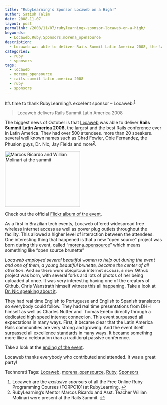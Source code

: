 ```yaml
---
title: "RubyLearning's Sponsor Locaweb on a High!"
author: Satish Talim
date: 2008-11-07
layout: post
permalink: /2008/11/07/rubylearnings-sponsor-locaweb-on-a-high/
keywords:
  - Locaweb,Ruby,Sponsors,morena_opensource
description:
  - Locaweb was able to deliver Rails Summit Latin America 2008, the largest and the best Rails conference ever in Latin America.
categories:
  - ruby
  - sponsors
tags:
  - locaweb
  - morena_opensource
  - rails summit latin america 2008
  - ruby
  - sponsors
---
```

<div>
  <p>
    It&#8217;s time to thank RubyLearning&#8217;s excellent sponsor &#8211; Locaweb.<sup class='footnote'><a href='#fn-832-1' id='fnref-832-1'>1</a></sup>
  </p>
  
  <blockquote class="right">
    <p>
      Locaweb delivers Rails Summit Latin America 2008
    </p>
  </blockquote>
  
  <p>
  The biggest news of October is that <a href="http://www.locaweb.com.br/portal.html">Locaweb</a> was able to deliver <strong>Rails Summit Latin America 2008</strong>, the largest and the best Rails conference ever in Latin America.<!--more--> They had over 500 attendees, more than 20 speakers, several well known names such as Chad Fowler, Obie Fernandez, the Phusion guys, Dr. Nic, Jay Fields and more<sup class='footnote'><a href='#fn-832-2' id='fnref-832-2'>2</a></sup>.
  </p>
  
  <p>
    <img class="alignleft" src="http://rubylearning.com/images/rlsummit.jpg" alt="Marcos Ricardo and Willian Molinari at the summit" title="Marcos Ricardo and Willian Molinari at the summit" width="240" height="180" />
  </p>
  
  <p>
    Check out the official <a href="http://www.flickr.com/photos/locaweb/sets/72157608272900991/">Flickr album of the event</a>.
  </p>
  
  <p>
    As a first in Brazilian tech events, Locaweb offered widespread free wireless internet access as well as power plug outlets throughout the facility. This allowed a higher level of interaction between the attendees. One interesting thing that happened is that a new &#8220;open source&#8221; project was born during this event, called &#8220;<a href="http://github.com/railssummit/morena_opensource/tree/master">morena_opensource</a>&#8221; which means something like &#8220;open source brunette&#8221;.
  </p>
  
  <p>
    <em>Locaweb employed several beautiful women to help out during the event and one of them, a young beautiful brunette, became the center of all attention</em>. And as there were ubiquitous internet access, a new Github project was born, with several forks and lots of photos of her being uploaded at once. It was very interesting having one of the creators of Github, Chris Wanstrath himself witness this all happening. Take a look at <a href="http://in.youtube.com/watch?v=6j24jV5SGZU">Dr. Nic speaking about it</a>.
  </p>
  
  <p>
    They had real time English to Portuguese and English to Spanish translators so everybody could follow. They had real time presentations from DHH himself as well as Charles Nutter and Thomas Enebo directly through a dedicated high speed internet connection. This event surpassed all expectations in many ways. First, it became clear that the Latin America Rails communities are very strong and growing. And the event itself surpassed all excellence standards in many ways. It became something more like a celebration than a traditional passive conference.
  </p>
  
  <p>
    Take a look at the <a href="http://in.youtube.com/watch?v=yazXAO_deAk">ending of the event</a>.
  </p>
  
  <p>
    Locaweb thanks everybody who contributed and attended. It was a great party!
  </p>
</div>

Technorati Tags: <a href="http://technorati.com/tag/Locaweb" rel="tag">Locaweb</a>, <a href="http://technorati.com/tag/morena_opensource" rel="tag">morena_opensource</a>, <a href="http://technorati.com/tag/Ruby" rel="tag">Ruby</a>, <a href="http://technorati.com/tag/Sponsors" rel="tag">Sponsors</a>

<div class='footnotes'>
  <div class='footnotedivider'>
  </div>
  
  <ol>
    <li id='fn-832-1'>
      Locaweb are the <em>exclusive sponsors</em> of all the Free Online Ruby Programming Courses (FORPC101) at RubyLearning. <span class='footnotereverse'><a href='#fnref-832-1'>&#8617;</a></span>
    </li>
    <li id='fn-832-2'>
      RubyLearning&#8217;s Mentor Marcos Ricardo and Asst. Teacher Willian Molinari were present at the Rails Summit. <span class='footnotereverse'><a href='#fnref-832-2'>&#8617;</a></span>
    </li>
  </ol>
</div>
